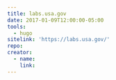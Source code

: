 ```yaml
---
title: labs.usa.gov
date: 2017-01-09T12:00:00-05:00
tools:
  - hugo
sitelink: 'https://labs.usa.gov/'
repo:
creator:
  - name:
    link:
---
```

